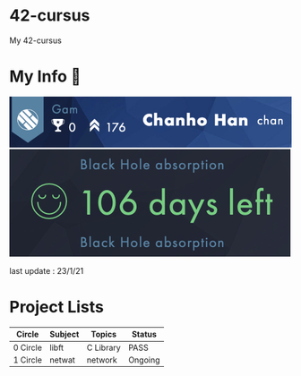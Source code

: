 # 42-cursus

My 42-cursus


# My Info 🙂

![ex_screenshot](./img/info_1.jpg)
![ex_screenshot](./img/info_2.jpg)

last update : 23/1/21

# Project Lists

|Circle|Subject|Topics|Status|
|---|---|---|---|
|0 Circle|libft|C Library|PASS|
|1 Circle|netwat|network|Ongoing|
